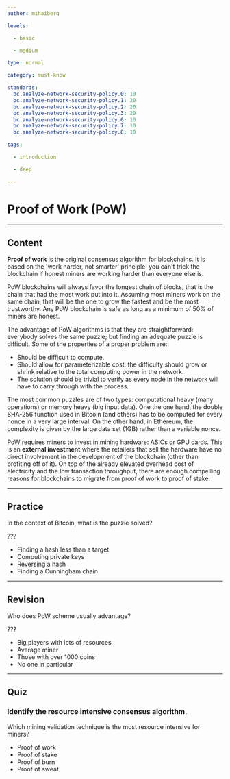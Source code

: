 ```yaml
---
author: mihaiberq

levels:

  - basic

  - medium

type: normal

category: must-know

standards:
  bc.analyze-network-security-policy.0: 10
  bc.analyze-network-security-policy.1: 20
  bc.analyze-network-security-policy.2: 20
  bc.analyze-network-security-policy.3: 20
  bc.analyze-network-security-policy.6: 10
  bc.analyze-network-security-policy.7: 10
  bc.analyze-network-security-policy.8: 10

tags:

  - introduction

  - deep

---
```

# Proof of Work (PoW)

---
## Content

**Proof of work** is the original consensus algorithm for blockchains. It is based on the 'work harder, not smarter' principle: you can't trick the blockchain if honest miners are working harder than everyone else is.

PoW blockchains will always favor the longest chain of blocks, that is the chain that had the most work put into it. Assuming most miners work on the same chain, that will be the one to grow the fastest and be the most trustworthy. Any PoW blockchain is safe as long as a minimum of 50% of miners are honest.

The advantage of PoW algorithms is that they are straightforward: everybody solves the same puzzle; but finding an adequate puzzle is difficult. Some of the properties of a proper problem are:
- Should be difficult to compute.
- Should allow for parameterizable cost: the difficulty should grow or shrink relative to the total computing power in the network.
- The solution should be trivial to verify as every node in the network will have to carry through with the process.

The most common puzzles are of two types: computational heavy (many operations) or memory heavy (big input data). One the one hand, the double SHA-256 function used in Bitcoin (and others) has to be computed for every nonce in a very large interval. On the other hand, in Ethereum, the complexity is given by the large data set (1GB) rather than a variable nonce. 

PoW requires miners to invest in mining hardware: ASICs or GPU cards. This is an **external investment** where the retailers that sell the hardware have no direct involvement in the development of the blockchain (other than profiting off of it). On top of the already elevated overhead cost of electricity and the low transaction throughput, there are enough compelling reasons for blockchains to migrate from proof of work to proof of stake. 

---
## Practice

In the context of Bitcoin, what is the puzzle solved?

???

* Finding a hash less than a target 
* Computing private keys
* Reversing a hash
* Finding a Cunningham chain

---
## Revision

Who does PoW scheme usually advantage?

???

* Big players with lots of resources
* Average miner
* Those with over 1000 coins
* No one in particular

---
## Quiz

### Identify the resource intensive consensus algorithm.

Which mining validation technique is the most resource intensive for miners?


- Proof of work
- Proof of stake
- Proof of burn
- Proof of sweat

